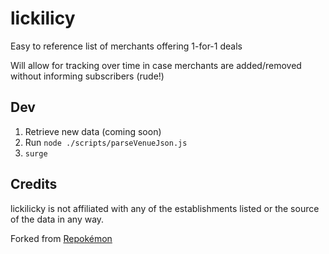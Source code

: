 lickilicy
===

Easy to reference list of merchants offering 1-for-1 deals

Will allow for tracking over time in case merchants are added/removed without informing subscribers (rude!)

Dev
---
1. Retrieve new data (coming soon)
2. Run `node ./scripts/parseVenueJson.js`
1. `surge`

Credits
---
lickilicky is not affiliated with any of the establishments listed or the source of the data in any way.

Forked from [Repokémon](https://github.com/cheeaun/repokemon)
